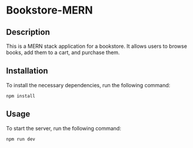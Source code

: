 # Bookstore-MERN

## Description
This is a MERN stack application for a bookstore. It allows users to browse books, add them to a cart, and purchase them.

## Installation
To install the necessary dependencies, run the following command:

```npm install```


## Usage
To start the server, run the following command:

```npm run dev```
